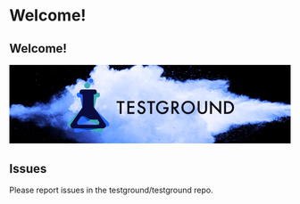 # Welcome!

## Welcome!

![](.gitbook/assets/image%20%281%29.png)

## Issues

Please report issues in the testground/testground repo.

